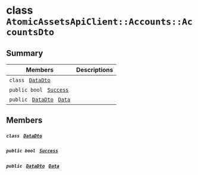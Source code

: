 # class `AtomicAssetsApiClient::Accounts::AccountsDto` 

## Summary

 Members                                | Descriptions                                
----------------------------------------|---------------------------------------------
`class ` [`DataDto`](.github/workflows/documentation/md/AtomicAssetsApiClient--Accounts--AccountsDto--DataDto.md#class_atomic_assets_api_client_1_1_accounts_1_1_accounts_dto_1_1_data_dto)        | 
`public bool ` [`Success`](#class_atomic_assets_api_client_1_1_accounts_1_1_accounts_dto_1a506fb037fbb6bfe8f254c021a2c3cfac) | 
`public ` [`DataDto`](.github/workflows/documentation/md/AtomicAssetsApiClient--Accounts--AccountsDto--DataDto.md#class_atomic_assets_api_client_1_1_accounts_1_1_accounts_dto_1_1_data_dto)` ` [`Data`](#class_atomic_assets_api_client_1_1_accounts_1_1_accounts_dto_1a6ed89521b3da4f30d2ab82c36d0afd13) | 

## Members

##### `class ` [`DataDto`](.github/workflows/documentation/md/AtomicAssetsApiClient--Accounts--AccountsDto--DataDto.md#class_atomic_assets_api_client_1_1_accounts_1_1_accounts_dto_1_1_data_dto) 

##### `public bool ` [`Success`](#class_atomic_assets_api_client_1_1_accounts_1_1_accounts_dto_1a506fb037fbb6bfe8f254c021a2c3cfac) 

##### `public ` [`DataDto`](.github/workflows/documentation/md/AtomicAssetsApiClient--Accounts--AccountsDto--DataDto.md#class_atomic_assets_api_client_1_1_accounts_1_1_accounts_dto_1_1_data_dto)` ` [`Data`](#class_atomic_assets_api_client_1_1_accounts_1_1_accounts_dto_1a6ed89521b3da4f30d2ab82c36d0afd13) 


